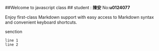 ##Welcome to javascript class ##
student : **陳安**
No:**u0124077**

Enjoy first-class Markdown support with easy access to  Markdown syntax and convenient keyboard shortcuts.


senction

    line 1
	line 2